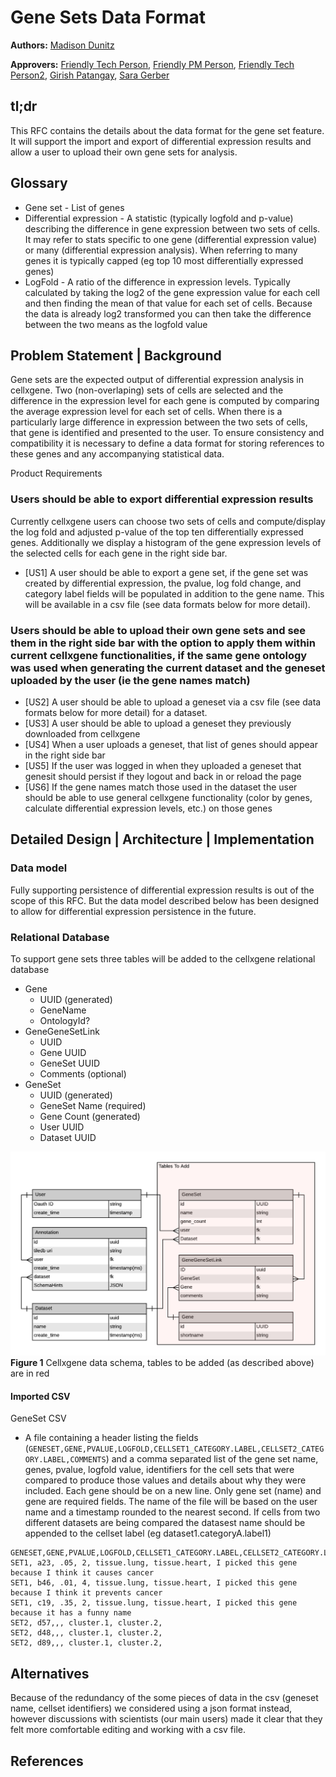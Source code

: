 # Gene Sets Data Format

**Authors:** [Madison Dunitz](mailto:madison.dunitz@chanzuckerberg.com)

**Approvers:** [Friendly Tech Person](mailto:arathi.mani@chanzuckerberg.com), [Friendly PM Person](mailto:schambers@chanzuckerberg.com), [Friendly Tech Person2](mailto:colin.megill@chanzuckerberg.com), [Girish Patangay](mailto:girish.patangay@chanzuckerberg.com), [Sara Gerber](mailto:sara.gerber@chanzuckerberg.com)

## tl;dr

This RFC contains the details about the data format for the gene set feature. It will support the import and export of differential
 expression results and allow a user to upload their own gene sets for analysis.

## Glossary
- Gene set - List of genes
- Differential expression - A statistic (typically logfold and p-value) describing the difference in gene expression between two sets of cells. It may refer to stats specific to one gene (differential expression value) or many (differential expression analysis). When referring to many genes it is typically capped (eg top 10 most differentially expressed genes)
- LogFold - A ratio of the difference in expression levels. Typically calculated by taking the log2 of the gene expression value for each cell and then finding the mean of that value for each set of cells. Because the data is already log2 transformed you can then take the difference between the two means as the logfold value
## Problem Statement | Background

Gene sets are the expected output of differential expression analysis in cellxgene. Two (non-overlaping) sets of cells
are selected and the difference in the expression level for each gene is computed by comparing the average
expression level for each set of cells. When there is a particularly large difference in expression between the two sets of
cells, that gene is identified and presented to the user. To ensure consistency and compatibility it is necessary to define a
data format for storing references to these genes and any accompanying statistical data.

Product Requirements
### Users should be able to export differential expression results
Currently cellxgene users can choose two sets of cells and compute/display the log fold and adjusted p-value of the top ten differentially expressed genes. Additionally we display a histogram of the gene expression levels of the selected cells for each gene in the right side bar.
- [US1] A user should be able to export a gene set, if the gene set was created by differential expression, the pvalue, log fold change, and category label fields will be populated in addition to the gene name. This will be available in a csv file (see data formats below for more detail).
### Users should be able to upload their own gene sets and see them in the right side bar with the option to apply them within current cellxgene functionalities, if the same gene ontology was used when generating the current dataset and the geneset uploaded by the user (ie the gene names match)
- [US2] A user should be able to upload a geneset via a csv file (see data formats below for more detail) for a dataset.
- [US3] A user should be able to upload a geneset they previously downloaded from cellxgene
- [US4] When a user uploads a geneset, that list of genes should appear in the right side bar
- [US5] If the user was logged in when they uploaded a geneset that genesit should persist if they logout and back in or reload the page
- [US6] If the gene names match those used in the dataset the user should be able to use general cellxgene functionality (color by genes, calculate differential expression levels, etc.) on those genes

## Detailed Design | Architecture | Implementation


### Data model

Fully supporting persistence of differential expression results is out of the scope of this RFC. But the data model described below has been designed to allow for differential expression persistence in the future.
### Relational Database
To support gene sets three tables will be added to the cellxgene relational database
- Gene
  - UUID (generated)
  - GeneName
  - OntologyId?
- GeneGeneSetLink
  - UUID
  - Gene UUID
  - GeneSet UUID
  - Comments (optional)
- GeneSet
  - UUID (generated)
  - GeneSet Name (required)
  - Gene Count (generated)
  - User UUID
  - Dataset UUID


![Cellxgene Data Schema](imgs/Cellxgene_rds_schema.png)
**Figure 1** Cellxgene data schema, tables to be added (as described above) are in red
#### Imported CSV
GeneSet CSV
- A file containing a header listing the fields (`GENESET,GENE,PVALUE,LOGFOLD,CELLSET1_CATEGORY.LABEL,CELLSET2_CATEGORY.LABEL,COMMENTS`)
 and a comma separated list of the gene set name, genes, pvalue, logfold value,
identifiers for the cell sets that were compared to produce those values and details about why they were included.
Each gene should be on a new line. Only gene set (name) and gene are required fields. The name of the file will be based on the
user name and a timestamp rounded to the nearest second. If cells from two different datasets are being compared the datasest name
should be appended to the cellset label (eg dataset1.categoryA.label1)
```CSV
GENESET,GENE,PVALUE,LOGFOLD,CELLSET1_CATEGORY.LABEL,CELLSET2_CATEGORY.LABEL,COMMENTS
SET1, a23, .05, 2, tissue.lung, tissue.heart, I picked this gene because I think it causes cancer
SET1, b46, .01, 4, tissue.lung, tissue.heart, I picked this gene because I think it prevents cancer
SET1, c19, .35, 2, tissue.lung, tissue.heart, I picked this gene because it has a funny name
SET2, d57,,, cluster.1, cluster.2,
SET2, d48,,, cluster.1, cluster.2,
SET2, d89,,, cluster.1, cluster.2,
```

## Alternatives

Because of the redundancy of the some pieces of data in the csv (geneset name, cellset identifiers) we considered using a json format instead,
however discussions with scientists (our main users) made it clear that they felt more comfortable editing and working with a csv file.

## References
